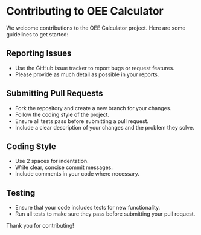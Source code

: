 # Contributing to OEE Calculator

We welcome contributions to the OEE Calculator project. Here are some guidelines to get started:

## Reporting Issues

- Use the GitHub issue tracker to report bugs or request features.
- Please provide as much detail as possible in your reports.

## Submitting Pull Requests

- Fork the repository and create a new branch for your changes.
- Follow the coding style of the project.
- Ensure all tests pass before submitting a pull request.
- Include a clear description of your changes and the problem they solve.

## Coding Style

- Use 2 spaces for indentation.
- Write clear, concise commit messages.
- Include comments in your code where necessary.

## Testing

- Ensure that your code includes tests for new functionality.
- Run all tests to make sure they pass before submitting your pull request.

Thank you for contributing!
